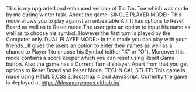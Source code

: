 This is my upgraded and enhanced version of Tic Tac Toe which was made by me during winter task.
About the game:
SINGLE PLAYER MODE:-
This mode allows you to play against an unbeatable A.I. It has options to Reset Board as well as to Reset mode.The user gets an option to input his name as well as to choose his symbol. However the first turn is played by the Computer only.
DUAL PLAYER MODE:-
In this mode you can play with your friends...It gives the users an option to enter their names as well as a chance to Player 1 to choose his Symbol (either "X" or "O"). Moreover this mode contains a score keeper which you can reset using Reset Game button. Also the game has a Current Turn displayer. Apart from that you get options to Reset Board and Reset Mode.
TECHNICAL STUFF:
This game is made using HTML 5,CSS 3,Bootstrap 4 and JavaScript.
Currently the game is deployed at https://kkvanonymous.github.io/